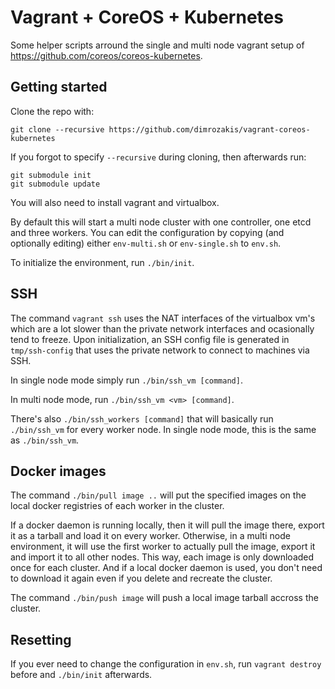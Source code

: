 Vagrant + CoreOS + Kubernetes
=============================

Some helper scripts arround the single and multi node vagrant setup of
https://github.com/coreos/coreos-kubernetes.


Getting started
---------------

Clone the repo with:
```
git clone --recursive https://github.com/dimrozakis/vagrant-coreos-kubernetes
```

If you forgot to specify `--recursive` during cloning, then afterwards run:
```
git submodule init
git submodule update
```

You will also need to install vagrant and virtualbox.

By default this will start a multi node cluster with one controller, one etcd
and three workers. You can edit the configuration by copying (and optionally
editing) either `env-multi.sh` or `env-single.sh` to `env.sh`.

To initialize the environment, run `./bin/init`.


SSH
---

The command `vagrant ssh` uses the NAT interfaces of the virtualbox vm's which
are a lot slower than the private network interfaces and ocasionally tend to
freeze. Upon initialization, an SSH config file is generated in
`tmp/ssh-config` that uses the private network to connect to machines via SSH.

In single node mode simply run `./bin/ssh_vm [command]`.

In multi node mode, run `./bin/ssh_vm <vm> [command]`.

There's also `./bin/ssh_workers [command]` that will basically run
`./bin/ssh_vm` for every worker node. In single node mode, this is the same as
`./bin/ssh_vm`.


Docker images
-------------

The command `./bin/pull image ..` will put the specified images on the local
docker registries of each worker in the cluster.

If a docker daemon is running locally, then it will pull the image there,
export it as a tarball and load it on every worker. Otherwise, in a multi node
environment, it will use the first worker to actually pull the image, export it
and import it to all other nodes. This way, each image is only downloaded once
for each cluster. And if a local docker daemon is used, you don't need to
download it again even if you delete and recreate the cluster.

The command `./bin/push image` will push a local image tarball accross the
cluster.


Resetting
---------

If you ever need to change the configuration in `env.sh`, run `vagrant destroy`
before and `./bin/init` afterwards.
